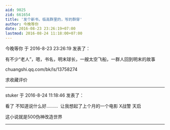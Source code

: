 ```yaml
---
aid: 9025
zid: 661654
title: '发个新书，临高群里的，写的群穿'
author: 今晚等你
date: 2016-08-23 23:26:19+07:00
lastmod: 2016-08-24 11:18:00+07:00
---
```


今晚等你 于 2016-8-23 23:26:19 发表了：

有不少“老人”，嗯，书名，明末球长，一艘太空飞船，一群人回到明末的故事

chuangshi.qq.com/bk/ls/13758274

求收藏评价

---------

stuker 于 2016-8-24 11:18:46 发表了：

看了 不知道说什么好.........  让我想起了上个月的一个电影 X战警 天启

这小说就是500伪神改造世界

---------

